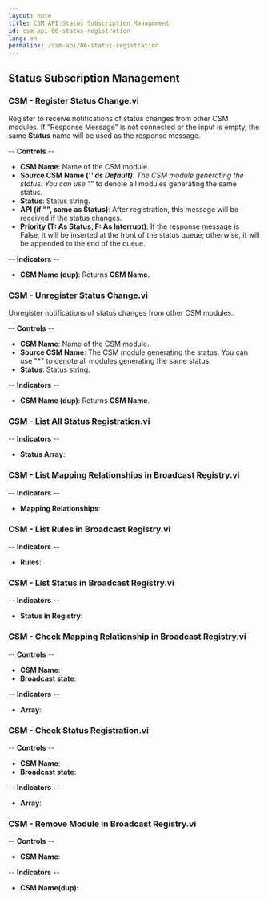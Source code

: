```yaml
---
layout: note
title: CSM API:Status Subscription Management
id: csm-api-06-status-registration
lang: en
permalink: /csm-api/06-status-registration
---
```


## Status Subscription Management

### CSM - Register Status Change.vi

Register to receive notifications of status changes from other CSM modules. If "Response Message" is not connected or the input is empty, the same <b>Status</b> name will be used as the response message.

-- <b>Controls</b> --
- <b>CSM Name</b>: Name of the CSM module.
- <b>Source CSM Name ('*' as Default)</b>: The CSM module generating the status. You can use "*" to denote all modules generating the same status.
- <b>Status</b>: Status string.
- <b>API (if "", same as Status)</b>: After registration, this message will be received if the status changes.
- <b>Priority (T: As Status, F: As Interrupt)</b>: If the response message is False, it will be inserted at the front of the status queue; otherwise, it will be appended to the end of the queue.

-- <b>Indicators</b> --
- <b>CSM Name (dup)</b>: Returns <b>CSM Name</b>.

### CSM - Unregister Status Change.vi

Unregister notifications of status changes from other CSM modules.

-- <b>Controls</b> --
- <b>CSM Name</b>: Name of the CSM module.
- <b>Source CSM Name</b>: The CSM module generating the status. You can use "*" to denote all modules generating the same status.
- <b>Status</b>: Status string.

-- <b>Indicators</b> --
- <b>CSM Name (dup)</b>: Returns <b>CSM Name</b>.

### CSM - List All Status Registration.vi

-- <b>Indicators</b> --
- <b>Status Array</b>:

### CSM - List Mapping Relationships in Broadcast Registry.vi

-- <b>Indicators</b> --
- <b>Mapping Relationships</b>:

### CSM - List Rules in Broadcast Registry.vi

-- <b>Indicators</b> --
- <b>Rules</b>:

### CSM - List Status in Broadcast Registry.vi

-- <b>Indicators</b> --
- <b>Status in Registry</b>:

### CSM - Check Mapping Relationship in Broadcast Registry.vi

-- <b>Controls</b> --
- <b>CSM Name</b>:
- <b>Broadcast state</b>:

-- <b>Indicators</b> --
- <b>Array</b>:

### CSM - Check Status Registration.vi

-- <b>Controls</b> --
- <b>CSM Name</b>:
- <b>Broadcast state</b>:

-- <b>Indicators</b> --
- <b>Array</b>:

### CSM - Remove Module in Broadcast Registry.vi

-- <b>Controls</b> --
- <b>CSM Name</b>:

-- <b>Indicators</b> --
- <b>CSM Name(dup)</b>: